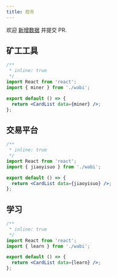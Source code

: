 ```yaml
---
title: 挖币
---
```


<Alert type="info">
  欢迎 <a href="https://github.com/youngjuning/youngjuning.github.io/edit/main/docs/awesome/wabi.js">新增数据</a> 并提交 PR.
</Alert>

## 矿工工具

```jsx
/**
 * inline: true
 */
import React from 'react';
import { miner } from './wabi';

export default () => {
  return <CardList data={miner} />;
};
```

## 交易平台

```jsx
/**
 * inline: true
 */
import React from 'react';
import { jiaoyisuo } from './wabi';

export default () => {
  return <CardList data={jiaoyisuo} />;
};
```

## 学习

```jsx
/**
 * inline: true
 */
import React from 'react';
import { learn } from './wabi';

export default () => {
  return <CardList data={learn} />;
};
```
